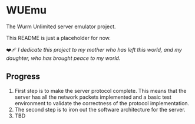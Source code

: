 # WUEmu
The Wurm Unlimited server emulator project.

This README is just a placeholder for now.

❤️‍🩹 _I dedicate this project to my mother who has left this world, and my daughter, who has brought peace to my world._

## Progress

1. First step is to make the server protocol complete. This means that the server has all the network packets implemented and a basic test environment to validate the correctness of the protocol implementation.
2. The second step is to iron out the software architecture for the server.
3. TBD

